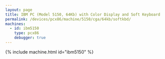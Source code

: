 ```yaml
---
layout: page
title: IBM PC (Model 5150, 64Kb) with Color Display and Soft Keyboard
permalink: /devices/pcx86/machine/5150/cga/64kb/softkbd/
machines:
  - id: ibm5150
    type: pcx86
    debugger: true
---
```


{% include machine.html id="ibm5150" %}
